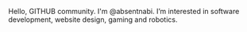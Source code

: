 Hello, GITHUB community. I'm @absentnabi. 
I’m interested in software development, website design, gaming and robotics.  

<!---
absentnabi/absentnabi is a ✨ special ✨ repository because its `README.md` (this file) appears on your GitHub profile.
You can click the Preview link to take a look at your changes.
--->
